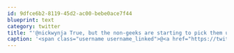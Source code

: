 ```yaml
---
id: 9dfce6b2-8119-45d2-ac00-bebe0ace7f44
blueprint: text
category: twitter
title: "'@nickwynja True, but the non-geeks are starting to pick them up by the truck-load. This will be an interesting year."
caption: '<span class="username username_linked">@<a href="https://twitter.com/nickwynja" title="Nick Wynja">nickwynja</a></span> True, but the non-geeks are starting to pick them up by the truck-load. This will be an interesting year.'
---
```

